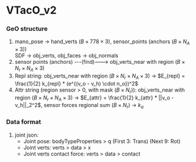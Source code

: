 # VTacO_v2
### GeO structure
1. mano_pose -> hand_verts ($B \times 778 \times 3$), sensor_points (anchors ($B \times N_A \times 3$))  
   SDF -> obj_verts, obj_faces -> obj_normals
2. sensor points (anchors) ---(find)---> obj_verts_near with region ($B \times N_r \times N_A \times 3$)
3. Repl string: obj_verts_near with region ($B \times N_r \times N_A \times 3$) -> $E_{repl} = \frac{1}{2} k_{repl} * (e^{(v_o - v_h) \cdot n_o})^2$
4. Attr string (region sensor > 0, with mask ($B \times N_r$)): obj_verts_near with region ($B \times N_r \times N_A \times 3$) -> $E_{attr} = \frac{1}{2} k_{attr} * ||v_o - v_h||_2^2$, sensor forces regional sum ($B \times N_r$) -> $k_a$

### Data format

1. joint json: 
   - Joint pose: bodyTypeProperties > q (First 3: Trans) (Next 9: Rot)
   - Joint verts: verts > data > x
   - Joint verts contact force: verts > data > contact
